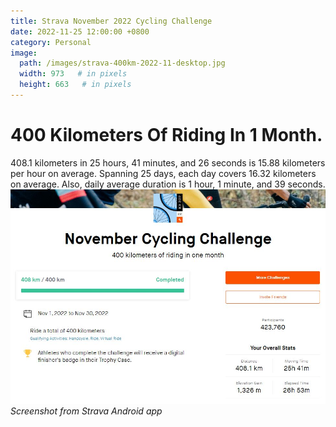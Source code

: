 ```yaml
---
title: Strava November 2022 Cycling Challenge
date: 2022-11-25 12:00:00 +0800
category: Personal
image:
  path: /images/strava-400km-2022-11-desktop.jpg
  width: 973   # in pixels
  height: 663   # in pixels
---
```


# 400 Kilometers Of Riding In 1 Month. 
408.1 kilometers in 25 hours, 41 minutes, and 26 seconds is 15.88 kilometers per hour on average. Spanning 25 days, each day covers 16.32 kilometers on average. Also, daily average duration is 1 hour, 1 minute, and 39 seconds.
![Screenshot](/images/strava-400km-2022-11-desktop.jpg)
_Screenshot from Strava Android app_
